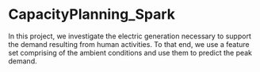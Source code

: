 # CapacityPlanning_Spark
In this project, we investigate the electric generation necessary to support the demand resulting from human activities. To that end, we use a feature set comprising of the ambient conditions and use them to predict the peak demand.

